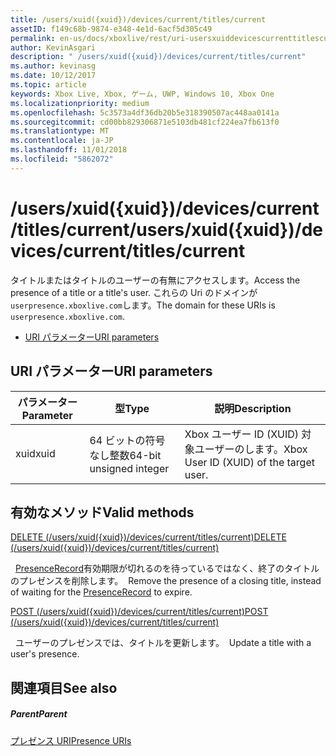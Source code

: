 ```yaml
---
title: /users/xuid({xuid})/devices/current/titles/current
assetID: f149c68b-9874-e348-4e1d-6acf5d305c49
permalink: en-us/docs/xboxlive/rest/uri-usersxuiddevicescurrenttitlescurrent.html
author: KevinAsgari
description: " /users/xuid({xuid})/devices/current/titles/current"
ms.author: kevinasg
ms.date: 10/12/2017
ms.topic: article
keywords: Xbox Live, Xbox, ゲーム, UWP, Windows 10, Xbox One
ms.localizationpriority: medium
ms.openlocfilehash: 5c3573a4df36db20b5e318390507ac448aa0141a
ms.sourcegitcommit: cd00bb829306871e5103db481cf224ea7fb613f0
ms.translationtype: MT
ms.contentlocale: ja-JP
ms.lasthandoff: 11/01/2018
ms.locfileid: "5862072"
---
```

# <a name="usersxuidxuiddevicescurrenttitlescurrent"></a><span data-ttu-id="21546-104">/users/xuid({xuid})/devices/current/titles/current</span><span class="sxs-lookup"><span data-stu-id="21546-104">/users/xuid({xuid})/devices/current/titles/current</span></span>
<span data-ttu-id="21546-105">タイトルまたはタイトルのユーザーの有無にアクセスします。</span><span class="sxs-lookup"><span data-stu-id="21546-105">Access the presence of a title or a title's user.</span></span> <span data-ttu-id="21546-106">これらの Uri のドメインが`userpresence.xboxlive.com`します。</span><span class="sxs-lookup"><span data-stu-id="21546-106">The domain for these URIs is `userpresence.xboxlive.com`.</span></span>
 
  * [<span data-ttu-id="21546-107">URI パラメーター</span><span class="sxs-lookup"><span data-stu-id="21546-107">URI parameters</span></span>](#ID4EV)
 
<a id="ID4EV"></a>

 
## <a name="uri-parameters"></a><span data-ttu-id="21546-108">URI パラメーター</span><span class="sxs-lookup"><span data-stu-id="21546-108">URI parameters</span></span>
 
| <span data-ttu-id="21546-109">パラメーター</span><span class="sxs-lookup"><span data-stu-id="21546-109">Parameter</span></span>| <span data-ttu-id="21546-110">型</span><span class="sxs-lookup"><span data-stu-id="21546-110">Type</span></span>| <span data-ttu-id="21546-111">説明</span><span class="sxs-lookup"><span data-stu-id="21546-111">Description</span></span>| 
| --- | --- | --- | 
| <span data-ttu-id="21546-112">xuid</span><span class="sxs-lookup"><span data-stu-id="21546-112">xuid</span></span>| <span data-ttu-id="21546-113">64 ビットの符号なし整数</span><span class="sxs-lookup"><span data-stu-id="21546-113">64-bit unsigned integer</span></span>| <span data-ttu-id="21546-114">Xbox ユーザー ID (XUID) 対象ユーザーのします。</span><span class="sxs-lookup"><span data-stu-id="21546-114">Xbox User ID (XUID) of the target user.</span></span>| 
  
<a id="ID4EUB"></a>

 
## <a name="valid-methods"></a><span data-ttu-id="21546-115">有効なメソッド</span><span class="sxs-lookup"><span data-stu-id="21546-115">Valid methods</span></span>

[<span data-ttu-id="21546-116">DELETE (/users/xuid({xuid})/devices/current/titles/current)</span><span class="sxs-lookup"><span data-stu-id="21546-116">DELETE (/users/xuid({xuid})/devices/current/titles/current)</span></span>](uri-usersxuiddevicescurrenttitlescurrentdelete.md)

<span data-ttu-id="21546-117">&nbsp;&nbsp;[PresenceRecord](../../json/json-presencerecord.md)有効期限が切れるのを待っているではなく、終了のタイトルのプレゼンスを削除します。</span><span class="sxs-lookup"><span data-stu-id="21546-117">&nbsp;&nbsp;Remove the presence of a closing title, instead of waiting for the [PresenceRecord](../../json/json-presencerecord.md) to expire.</span></span>

[<span data-ttu-id="21546-118">POST (/users/xuid({xuid})/devices/current/titles/current)</span><span class="sxs-lookup"><span data-stu-id="21546-118">POST (/users/xuid({xuid})/devices/current/titles/current)</span></span>](uri-usersxuiddevicescurrenttitlescurrentpost.md)

<span data-ttu-id="21546-119">&nbsp;&nbsp;ユーザーのプレゼンスでは、タイトルを更新します。</span><span class="sxs-lookup"><span data-stu-id="21546-119">&nbsp;&nbsp;Update a title with a user's presence.</span></span>
 
<a id="ID4EBC"></a>

 
## <a name="see-also"></a><span data-ttu-id="21546-120">関連項目</span><span class="sxs-lookup"><span data-stu-id="21546-120">See also</span></span>
 
<a id="ID4EDC"></a>

 
##### <a name="parent"></a><span data-ttu-id="21546-121">Parent</span><span class="sxs-lookup"><span data-stu-id="21546-121">Parent</span></span> 

[<span data-ttu-id="21546-122">プレゼンス URI</span><span class="sxs-lookup"><span data-stu-id="21546-122">Presence URIs</span></span>](atoc-reference-presence.md)

   
